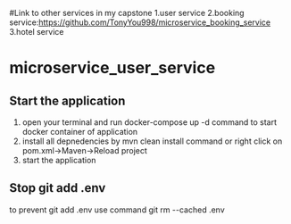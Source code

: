 #Link to other services in my capstone
1.user service
2.booking service:https://github.com/TonyYou998/microservice_booking_service
3.hotel service
# microservice_user_service
## Start the application
1. open your terminal and run docker-compose up -d command to start docker container of application
2. install all depnedencies by mvn clean install command or right click on pom.xml->Maven->Reload project
3. start the application

## Stop git add .env
to prevent git add .env use command git rm --cached .env
